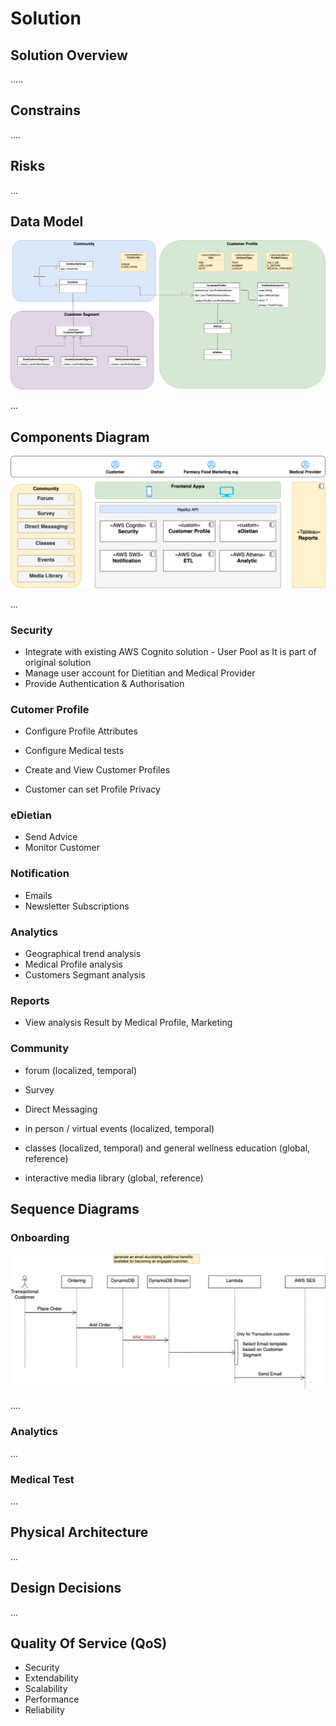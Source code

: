 # Solution
## Solution Overview

.....

## Constrains

....

## Risks

...

## Data Model

![data-model](diagrams/data_model.png)

...

## Components Diagram 

![component_diagram](diagrams/component_diagram.png)

...

### Security

- Integrate with existing AWS Cognito solution - User Pool as It is part of original solution   
- Manage user account for Dietitian and Medical Provider
- Provide Authentication  & Authorisation 

### Cutomer Profile

- Configure Profile Attributes 

- Configure Medical tests

- Create and View Customer Profiles

- Customer can set Profile Privacy

  

### eDietian

- Send Advice
- Monitor Customer

### Notification

- Emails
- Newsletter Subscriptions

### Analytics

- Geographical trend analysis
- Medical Profile analysis
- Customers Segmant analysis

### Reports

- View analysis Result by Medical Profile, Marketing

### Community

- forum (localized, temporal)

- Survey

- Direct Messaging

- in person / virtual events (localized, temporal)

- classes (localized, temporal) and general wellness education (global, reference)

- interactive media library (global, reference)

  

## Sequence Diagrams

### Onboarding

![](diagrams/onboarding_flow.png)

....

### Analytics

...

### Medical Test

...

## Physical Architecture

...

## Design Decisions 

...



## Quality Of Service (QoS)

- Security
- Extendability 
- Scalability 
- Performance
- Reliability


